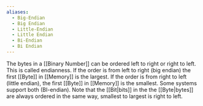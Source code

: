 ```yaml
---
aliases:
  - Big-Endian
  - Big Endian
  - Little-Endian
  - Little Endian
  - Bi-Endian
  - Bi Endian
---
```


The bytes in a [[Binary Number]] can be ordered left to right or right to left. This is called endianness. If the order is from left to right (big endian) the first [[Byte]] in [[Memory]] is the largest. If the order is from right to left (little endian), the first [[Byte]] in [[Memory]] is the smallest. Some systems support both (BI-endian). Note that the [[Bit|bits]] in the the [[Byte|bytes]] are always ordered in the same way, smallest to largest is right to left.